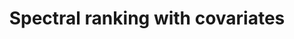 ---
layout: default
title: "Spectral ranking with covariates"
authors: <ins>Siu Lun Chau</ins>, Mihai Cucuringu, Dino Sejdinovic
venue: European Conference on Machine Learning and Principles and Practice of Knowledge Discovery in Databases (ECML-PKDD)
year: 2022
pdf: https://arxiv.org/pdf/2005.04035.pdf
code: https://github.com/Chau999/SpectralRankingWithCovariates
doi:
---